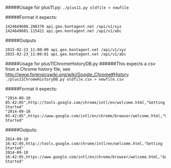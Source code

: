 #####Usage for plus11.py:
`./plus11.py oldfile > newfile`

#####Format it expects:
```
1424649600.208370 api.geo.kontagent.net /api/v1/xyz
1424649601.115421 api.geo.kontagent.net /api/v1/abc
```

#####Outputs
```
2015-02-23_11:00:00 api.geo.kontagent.net /api/v1/xyz
2015-02-23_11:00:01 api.geo.kontagent.net /api/v1/abc
```




#####Usage for plus11ChromeHistoryDB.py
######This expects a csv from a Chrome history file, see http://www.forensicswiki.org/wiki/Google_Chrome#History
`./plus11ChromeHistoryDB.py oldfile.csv > newfile.csv`

#####Format it expects:
```
"2014-09-10 05:42:05",http://tools.google.com/chrome/intl/en/welcome.html,"Getting Started"
"2014-09-10 05:42:05",https://www.google.com/intl/en/chrome/browser/welcome.html,"Getting Started"
```

#####Outputs:
```
2014-09-10 16:42:05,http://tools.google.com/chrome/intl/en/welcome.html,"Getting Started"
2014-09-10 16:42:05,https://www.google.com/intl/en/chrome/browser/welcome.html,"Getting Started"
```

